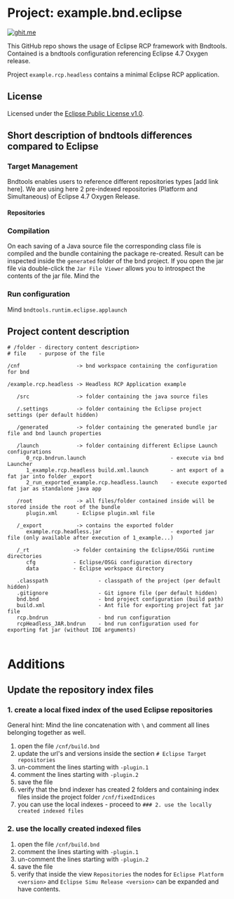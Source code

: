 # Project: example.bnd.eclipse
[![ghit.me](https://ghit.me/badge.svg?repo=peterkir/idefix)](https://ghit.me/repo/peterkir/idefix)

This GitHub repo shows the usage of Eclipse RCP framework with Bndtools.
Contained is a bndtools configuration referencing Eclipse 4.7 Oxygen release.

Project `example.rcp.headless` contains a minimal Eclipse RCP application.


## License
Licensed under the [Eclipse Public License v1.0](http://www.eclipse.org/legal/epl-v10.html).

## Short description of bndtools differences compared to Eclipse

### Target Management

Bndtools enables users to reference different repositories types [add link here].
We are using here 2 pre-indexed repositories (Platform and Simultaneous) of Eclipse 4.7 Oxygen Release. 

#### Repositories


### Compilation
On each saving of a Java source file the corresponding class file is compiled and the bundle containing the package re-created. Result can be inspected inside the `generated` folder of the bnd project. If you open the jar file via double-click the `Jar File Viewer` allows you to introspect the contents of the jar file. Mind the 


### Run configuration
Mind `bndtools.runtim.eclipse.applaunch`



## Project content description

```
# /folder - directory content description>
# file    - purpose of the file
 
/cnf                  -> bnd workspace containing the configuration for bnd	

/example.rcp.headless -> Headless RCP Application example

   /src               -> folder containing the java source files
   
   /.settings         -> folder containing the Eclipse project settings (per default hidden)
   
   /generated         -> folder containing the generated bundle jar file and bnd launch properties

   /launch            -> folder containing different Eclipse Launch configurations
      0_rcp.bndrun.launch                           - execute via bnd Launcher
      1_example.rcp.headless build.xml.launch       - ant export of a fat jar into folder _export
      2_run_exported_example.rcp.headless.launch    - execute exported fat jar as standalone java app

   /root              -> all files/folder contained inside will be stored inside the root of the bundle
      plugin.xml      - Eclipse plugin.xml file

   /_export           -> contains the exported folder
      example.rcp.headless.jar                      - exported jar file (only available after execution of 1_example...)

   /_rt              -> folder containing the Eclipse/OSGi runtime directories
      cfg            - Eclipse/OSGi configuration directory
      data           - Eclipse workspace directory

   .classpath                - classpath of the project (per default hidden)
   .gitignore                - Git ignore file (per default hidden)
   bnd.bnd                   - bnd project configuration (build path)
   build.xml                 - Ant file for exporting project fat jar file
   rcp.bndrun                - bnd run configuration
   rcpHeadless_JAR.bndrun    - bnd run configuration used for exporting fat jar (without IDE arguments)
   
```

# Additions

## Update the repository index files

### 1. create a local fixed index of the used Eclipse repositories

General hint: Mind the line concatenation with `\` and comment all lines belonging together as well.

1. open the file `/cnf/build.bnd`
2. update the url's and versions inside the section `# Eclipse Target repositories`
3. un-comment the lines starting with `-plugin.1`
4. comment the lines starting with `-plugin.2`
5. save the file
6. verify that the bnd indexer has created 2 folders and containing index files inside the project folder `/cnf/fixedIndices`
7. you can use the local indexes - proceed to `### 2. use the locally created indexed files`

### 2. use the locally created indexed files

1. open the file `/cnf/build.bnd`
2. comment the lines starting with `-plugin.1`
3. un-comment the lines starting with `-plugin.2`
4. save the file
5. verify that inside the view `Repositories` the nodes for `Eclipse Platform <version>` and `Eclipse Simu Release <version>` can be expanded and have contents.
